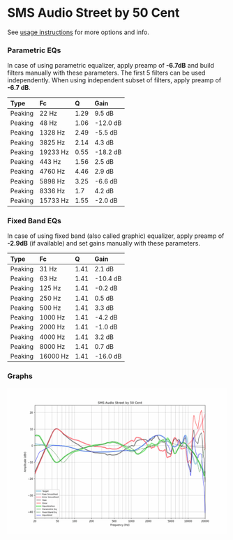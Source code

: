 # SMS Audio Street by 50 Cent
See [usage instructions](https://github.com/jaakkopasanen/AutoEq#usage) for more options and info.

### Parametric EQs
In case of using parametric equalizer, apply preamp of **-6.7dB** and build filters manually
with these parameters. The first 5 filters can be used independently.
When using independent subset of filters, apply preamp of **-6.7 dB**.

| Type    | Fc       |    Q | Gain     |
|:--------|:---------|:-----|:---------|
| Peaking | 22 Hz    | 1.29 | 9.5 dB   |
| Peaking | 48 Hz    | 1.06 | -12.0 dB |
| Peaking | 1328 Hz  | 2.49 | -5.5 dB  |
| Peaking | 3825 Hz  | 2.14 | 4.3 dB   |
| Peaking | 19233 Hz | 0.55 | -18.2 dB |
| Peaking | 443 Hz   | 1.56 | 2.5 dB   |
| Peaking | 4760 Hz  | 4.46 | 2.9 dB   |
| Peaking | 5898 Hz  | 3.25 | -6.6 dB  |
| Peaking | 8336 Hz  | 1.7  | 4.2 dB   |
| Peaking | 15733 Hz | 1.55 | -2.0 dB  |

### Fixed Band EQs
In case of using fixed band (also called graphic) equalizer, apply preamp of **-2.9dB**
(if available) and set gains manually with these parameters.

| Type    | Fc       |    Q | Gain     |
|:--------|:---------|:-----|:---------|
| Peaking | 31 Hz    | 1.41 | 2.1 dB   |
| Peaking | 63 Hz    | 1.41 | -10.4 dB |
| Peaking | 125 Hz   | 1.41 | -0.2 dB  |
| Peaking | 250 Hz   | 1.41 | 0.5 dB   |
| Peaking | 500 Hz   | 1.41 | 3.3 dB   |
| Peaking | 1000 Hz  | 1.41 | -4.2 dB  |
| Peaking | 2000 Hz  | 1.41 | -1.0 dB  |
| Peaking | 4000 Hz  | 1.41 | 3.2 dB   |
| Peaking | 8000 Hz  | 1.41 | 0.7 dB   |
| Peaking | 16000 Hz | 1.41 | -16.0 dB |

### Graphs
![](./SMS%20Audio%20Street%20by%2050%20Cent.png)